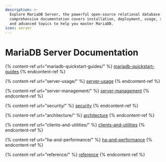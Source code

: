 ```yaml
---
description: >-
  Explore MariaDB Server, the powerful open-source relational database. This
  comprehensive documentation covers installation, deployment, usage, security,
  and advanced topics to help you master MariaDB.
icon: server
---
```


# MariaDB Server Documentation

{% content-ref url="mariadb-quickstart-guides/" %}
[mariadb-quickstart-guides](mariadb-quickstart-guides/)
{% endcontent-ref %}

{% content-ref url="server-usage/" %}
[server-usage](server-usage/)
{% endcontent-ref %}

{% content-ref url="server-management/" %}
[server-management](server-management/)
{% endcontent-ref %}

{% content-ref url="security/" %}
[security](security/)
{% endcontent-ref %}

{% content-ref url="architecture/" %}
[architecture](architecture/)
{% endcontent-ref %}

{% content-ref url="clients-and-utilities/" %}
[clients-and-utilities](clients-and-utilities/)
{% endcontent-ref %}

{% content-ref url="ha-and-performance/" %}
[ha-and-performance](ha-and-performance/)
{% endcontent-ref %}

{% content-ref url="reference/" %}
[reference](reference/)
{% endcontent-ref %}
